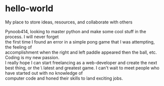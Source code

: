# hello-world
My place to store ideas, resources, and collaborate with others

Pynoob414, looking to master python and make some cool stuff in the process. I will never forget \
the first time I found an error in a simple pong game that I was attempting, the feeling of \
accomplishment when the right and left paddle appeared then the ball, etc. Coding is my new passion.\
I really hope I can start freelancing as a web-developer and create the next best thing, or the \ 
latest and greatest game. I can't wait to meet people who have started out with no knowledge of \
computer code and honed their skills to land exciting jobs.
